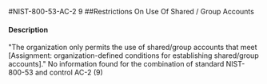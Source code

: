 #NIST-800-53-AC-2 9
##Restrictions On Use Of Shared / Group Accounts
#### Description
"The organization only permits the use of shared/group accounts that meet [Assignment: organization-defined conditions for establishing shared/group accounts]."
No information found for the combination of standard NIST-800-53 and control AC-2 (9)
